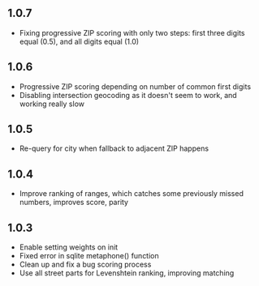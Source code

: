 ## 1.0.7

* Fixing progressive ZIP scoring with only two steps: first three digits equal (0.5), and all digits equal (1.0)

## 1.0.6

* Progressive ZIP scoring depending on number of common first digits
* Disabling intersection geocoding as it doesn't seem to work, and working really slow

## 1.0.5

* Re-query for city when fallback to adjacent ZIP happens

## 1.0.4

* Improve ranking of ranges, which catches some previously missed numbers, improves score, parity

## 1.0.3

* Enable setting weights on init
* Fixed error in sqlite metaphone() function
* Clean up and fix a bug scoring process
* Use all street parts for Levenshtein ranking, improving matching
